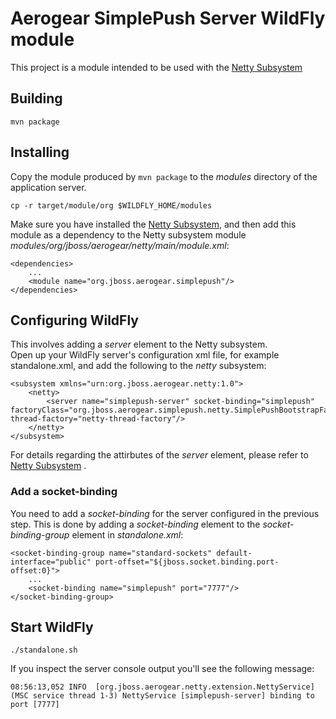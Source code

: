 # Aerogear SimplePush Server WildFly module
This project is a module intended to be used with the [Netty Subsystem](https://github.com/danbev/netty-subsystem)

## Building

    mvn package

## Installing
Copy the module produced by ```mvn package``` to the _modules_ directory of the application server.

    cp -r target/module/org $WILDFLY_HOME/modules
Make sure you have installed the [Netty Subsystem](https://github.com/danbev/netty-subsystem), and then add this module as 
a dependency to the Netty subsystem module _modules/org/jboss/aerogear/netty/main/module.xml_:

    <dependencies>
        ...
        <module name="org.jboss.aerogear.simplepush"/>
    </dependencies>
    
## Configuring WildFly
This involves adding a _server_ element to the Netty subsystem.  
Open up your WildFly server's configuration xml file, for example standalone.xml, and add the following to the _netty_ subsystem:

    <subsystem xmlns="urn:org.jboss.aerogear.netty:1.0">
        <netty>
            <server name="simplepush-server" socket-binding="simplepush" factoryClass="org.jboss.aerogear.simplepush.netty.SimplePushBootstrapFactory" thread-factory="netty-thread-factory"/>
        </netty>
    </subsystem>
    
For details regarding the attirbutes of the _server_ element, please refer to [Netty Subsystem](https://github.com/danbev/netty-subsystem) .

### Add a socket-binding    
You need to add a _socket-binding_ for the server configured in the previous step. This is done by adding a _socket-binding_ element
to the _socket-binding-group_ element in _standalone.xml_:

    <socket-binding-group name="standard-sockets" default-interface="public" port-offset="${jboss.socket.binding.port-offset:0}">
        ...
        <socket-binding name="simplepush" port="7777"/>
    </socket-binding-group>  

## Start WildFly

    ./standalone.sh

If you inspect the server console output you'll see the following message:

    08:56:13,052 INFO  [org.jboss.aerogear.netty.extension.NettyService] (MSC service thread 1-3) NettyService [simplepush-server] binding to port [7777]    

    
    



    